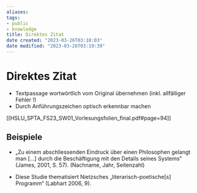 ```yaml
---
aliases: 
tags: 
- public
- knowledge
title: Direktes Zitat
date created: "2023-03-26T03:18:03"
date modified: "2023-03-26T03:19:39"
---
```


# Direktes Zitat

- Textpassage wortwörtlich vom Original übernehmen (inkl. allfälliger Fehler !)
- Durch Anführungszeichen optisch erkennbar machen

[[HSLU_SPTA_FS23_SW01_Vorlesungsfolien_final.pdf#page=94]]

## Beispiele

- „Zu einem abschliessenden Eindruck über einen Philosophen gelangt man \[…\] durch die Beschäftigung mit den Details seines Systems“ (James, 2001, S. 57).
(Nachname, Jahr, Seitenzahl)

- Diese Studie thematisiert Nietzsches „literarisch-poetische\[s\] Programm“ (Labhart 2006, 9).
